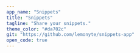 ```yaml
---
app_name: "Snippets"
title: "Snippets"
tagline: "Share your snippets."
theme_color: "#da702c"
git: "https://github.com/lemonyte/snippets-app"
open_code: true
---
```

